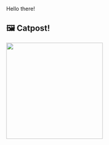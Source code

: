 Hello there!



## 🖼️ Catpost!

<sub>
    <img src="https://cdn2.thecatapi.com/images/6W0i74VUb.jpg" height="256">
</sub>

